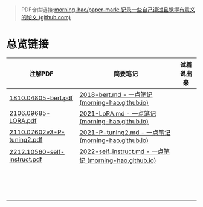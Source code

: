 ##



> PDF仓库链接:[morning-hao/paper-mark: 记录一些自己读过且觉得有意义的论文 (github.com)](https://github.com/morning-hao/paper-mark)
>

# 总览链接




| 注解PDF                                                      | 简要笔记                                                     | 试着说出来 |
| ------------------------------------------------------------ | ------------------------------------------------------------ | ---------- |
| [1810.04805-bert.pdf](https://github.com/morning-hao/paper-mark/blob/main/1810.04805-bert.pdf) | [2018-bert.md - 一点笔记 (morning-hao.github.io)](https://morning-hao.github.io/github-page/论文阅读/2018-bert/) |            |
| [2106.09685-LORA.pdf](https://github.com/eat-or-eat/paper-mark/blob/main/2106.09685-LORA.pdf) | [2021-LoRA.md - 一点笔记 (morning-hao.github.io)](https://morning-hao.github.io/github-page/论文阅读/2021-LoRA/) |            |
| [2110.07602v3-P-tuning2.pdf](https://github.com/eat-or-eat/paper-mark/blob/main/2110.07602v3-P-tuning2.pdf) | [2021-P-tuning2.md - 一点笔记 (morning-hao.github.io)](https://morning-hao.github.io/github-page/论文阅读/2021-P-tuning2/) |            |
| [2212.10560-self-instruct.pdf](https://github.com/morning-hao/paper-mark/blob/main/2212.10560-self-instruct.pdf) | [2022-self_instruct.md - 一点笔记 (morning-hao.github.io)](https://morning-hao.github.io/github-page/论文阅读/2022-self_instruct/) |            |
|                                                              |                                                              |            |
|                                                              |                                                              |            |
|                                                              |                                                              |            |
|                                                              |                                                              |            |
|                                                              |                                                              |            |
|                                                              |                                                              |            |
|                                                              |                                                              |            |
|                                                              |                                                              |            |
|                                                              |                                                              |            |
|                                                              |                                                              |            |
|                                                              |                                                              |            |
|                                                              |                                                              |            |
|                                                              |                                                              |            |
|                                                              |                                                              |            |
|                                                              |                                                              |            |